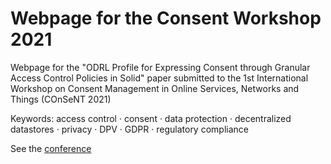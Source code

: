 # Webpage for the Consent Workshop 2021

Webpage for the "ODRL Profile for Expressing Consent through Granular Access Control Policies in Solid" paper submitted to the 1st International Workshop on
Consent Management in Online Services, Networks and Things (COnSeNT 2021)

Keywords: access control · consent · data protection · decentralized datastores · privacy · DPV · GDPR · regulatory compliance

See the [conference](https://privacy-as-expected.org/consent2021/)
